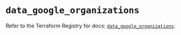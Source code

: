 # `data_google_organizations`

Refer to the Terraform Registry for docs: [`data_google_organizations`](https://registry.terraform.io/providers/hashicorp/google/6.45.0/docs/data-sources/organizations).
